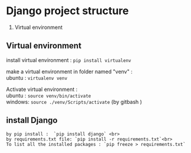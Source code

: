 # Django project structure 

1. Virtual environment 


## Virtual environment

install virtual environment : `pip install virtualenv`

make a virtual environment in folder named "venv" :<br>
    ubuntu : `virtualenv venv` <br>

Activate virtual environment :<br>
    ubuntu : `source venv/bin/activate` <br>
    windows: `source ./venv/Scripts/activate` (by gitbash ) <br>

## install Django
    by pip install :  `pip install django` <br>
    by requirements.txt file: `pip install -r requirements.txt`<br>
    To list all the installed packages : `pip freeze > requirements.txt`
